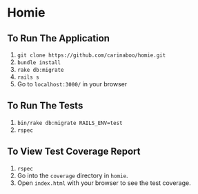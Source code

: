 Homie
=====

## To Run The Application
1. `git clone https://github.com/carinaboo/homie.git`
1. `bundle install`
1. `rake db:migrate`
1. `rails s`
1. Go to `localhost:3000/` in your browser

## To Run The Tests
1. `bin/rake db:migrate RAILS_ENV=test`
1. `rspec`

## To View Test Coverage Report
1. `rspec`
1. Go into the `coverage` directory in `homie`.
1. Open `index.html` with your browser to see the test coverage.
